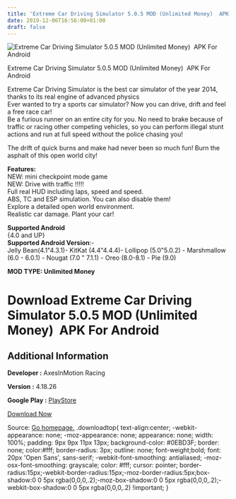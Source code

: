 ```yaml
---
title: 'Extreme Car Driving Simulator 5.0.5 MOD (Unlimited Money)  APK For Android'
date: 2019-12-06T16:56:00+01:00
draft: false
---
```


![Extreme Car Driving Simulator 5.0.5 MOD (Unlimited Money)  APK For Android](https://i2.wp.com/apkhome.net/wp-content/uploads/2019/11/Extreme-Car-Driving-Simulator-1.png "Extreme Car Driving Simulator 5.0.5 MOD (Unlimited Money)  APK For Android")

  

Extreme Car Driving Simulator 5.0.5 MOD (Unlimited Money)  APK For Android

Extreme Car Driving Simulator is the best car simulator of the year 2014, thanks to its real engine of advanced physics  
Ever wanted to try a sports car simulator? Now you can drive, drift and feel a free race car!  
Be a furious runner on an entire city for you. No need to brake because of traffic or racing other competing vehicles, so you can perform illegal stunt actions and run at full speed without the police chasing you!

The drift of quick burns and make had never been so much fun! Burn the asphalt of this open world city!

**Features:**  
NEW: mini checkpoint mode game  
NEW: Drive with traffic !!!!!  
Full real HUD including laps, speed and speed.  
ABS, TC and ESP simulation. You can also disable them!  
Explore a detailed open world environment.  
Realistic car damage. Plant your car!

**Supported Android**  
{4.0 and UP}  
**Supported Android Version**:-  
Jelly Bean(4.1"4.3.1)- KitKat (4.4"4.4.4)- Lollipop (5.0"5.0.2) - Marshmallow (6.0 - 6.0.1) - Nougat (7.0 " 7.1.1) - Oreo (8.0-8.1) - Pie (9.0)

**MOD TYPE: Unlimited Money**

Download Extreme Car Driving Simulator 5.0.5 MOD (Unlimited Money)  APK For Android
====================================================================================

Additional Information
----------------------

**Developer :** AxesInMotion Racing

**Version :** 4.18.26

**Google Play :** [PlayStore](https://play.google.com/store/apps/details?id=com.aim.racing)

  

[Download Now](https://store4app.co/post/extreme-car-driving-simulator-5-0-5-mod-unlimited-money-apk-for-android_1575131093)

  
Source: [Go homepage.](https://store4app.co/post/extreme-car-driving-simulator-5-0-5-mod-unlimited-money-apk-for-android_1575131093) .downloadtop{ text-align:center; -webkit-appearance: none; -moz-appearance: none; appearance: none; width: 100%; padding: 9px 9px 11px 13px; background-color: #0EBD3F; border: none; color:#fff; border-radius: 3px; outline: none; font-weight;bold; font: 20px 'Open Sans', sans-serif; -webkit-font-smoothing: antialiased; -moz-osx-font-smoothing: grayscale; color: #fff; cursor: pointer; border-radius:15px;-webkit-border-radius:15px;-moz-border-radius:5px;box-shadow:0 0 5px rgba(0,0,0,.2);-moz-box-shadow:0 0 5px rgba(0,0,0,.2);-webkit-box-shadow:0 0 5px rgba(0,0,0,.2) !important; }